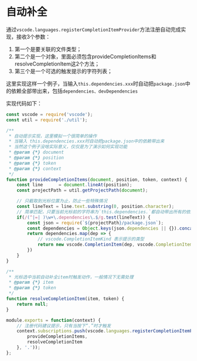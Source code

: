 # 自动补全

通过`vscode.languages.registerCompletionItemProvider`方法注册自动完成实现，接收3个参数：

1. 第一个是要关联的文件类型；
2. 第二个是一个对象，里面必须包含provideCompletionItems和resolveCompletionItem这2个方法；
3. 第三个是一个可选的触发提示的字符列表；

这里实现这样一个例子，当输入`this.dependencies.xxx`时自动把`package.json`中的依赖全部带出来，包括`dependencies、devDependencies`


实现代码如下：

```js
const vscode = require('vscode');
const util = require('./util');

/**
 * 自动提示实现，这里模拟一个很简单的操作
 * 当输入 this.dependencies.xxx时自动把package.json中的依赖带出来
 * 当然这个例子没啥实际意义，仅仅是为了演示如何实现功能
 * @param {*} document 
 * @param {*} position 
 * @param {*} token 
 * @param {*} context 
 */
function provideCompletionItems(document, position, token, context) {
	const line		= document.lineAt(position);
	const projectPath = util.getProjectPath(document);

	// 只截取到光标位置为止，防止一些特殊情况
	const lineText = line.text.substring(0, position.character);
	// 简单匹配，只要当前光标前的字符串为`this.dependencies.`都自动带出所有的依赖
	if(/(^|=| )\w+\.dependencies\.$/g.test(lineText)) {
		const json = require(`${projectPath}/package.json`);
		const dependencies = Object.keys(json.dependencies || {}).concat(Object.keys(json.devDependencies || {}));
		return dependencies.map(dep => {
			// vscode.CompletionItemKind 表示提示的类型
			return new vscode.CompletionItem(dep, vscode.CompletionItemKind.Field);
		})
	}
}

/**
 * 光标选中当前自动补全item时触发动作，一般情况下无需处理
 * @param {*} item 
 * @param {*} token 
 */
function resolveCompletionItem(item, token) {
	return null;
}

module.exports = function(context) {
	// 注册代码建议提示，只有当按下“.”时才触发
	context.subscriptions.push(vscode.languages.registerCompletionItemProvider('javascript', {
		provideCompletionItems,
		resolveCompletionItem
	}, '.'));
};
```